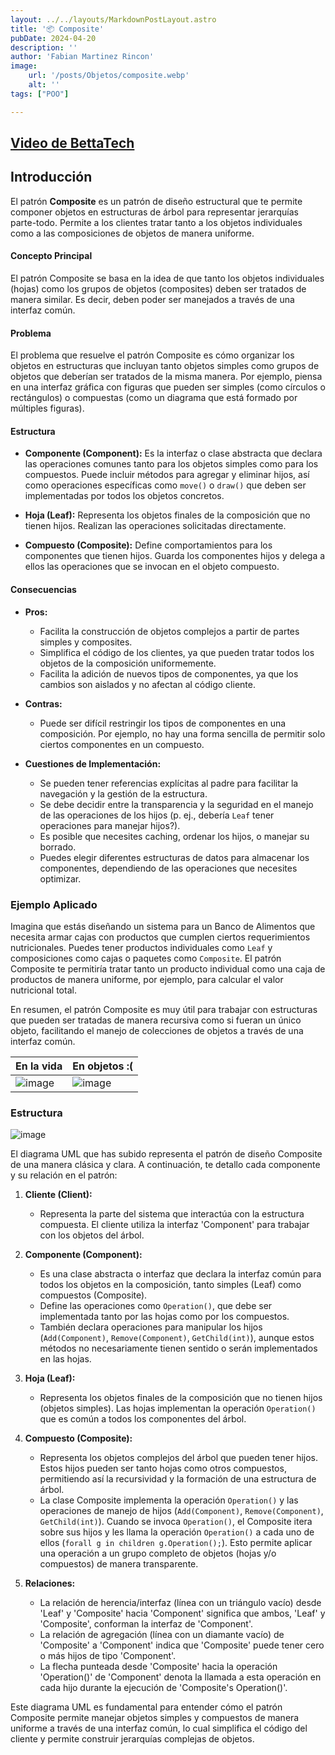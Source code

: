 ```yaml
---
layout: ../../layouts/MarkdownPostLayout.astro
title: '📦 Composite'
pubDate: 2024-04-20
description: ''
author: 'Fabian Martinez Rincon'
image:
    url: '/posts/Objetos/composite.webp'
    alt: ''
tags: ["POO"]

---
```


## [Video de BettaTech](https://youtu.be/ES3DnAPted0?si=rXTAYg96uVkFsYAq)



## Introducción

El patrón **Composite** es un patrón de diseño estructural que te permite componer objetos en estructuras de árbol para representar jerarquías parte-todo. Permite a los clientes tratar tanto a los objetos individuales como a las composiciones de objetos de manera uniforme.

#### Concepto Principal

El patrón Composite se basa en la idea de que tanto los objetos individuales (hojas) como los grupos de objetos (composites) deben ser tratados de manera similar. Es decir, deben poder ser manejados a través de una interfaz común.

#### Problema

El problema que resuelve el patrón Composite es cómo organizar los objetos en estructuras que incluyan tanto objetos simples como grupos de objetos que deberían ser tratados de la misma manera. Por ejemplo, piensa en una interfaz gráfica con figuras que pueden ser simples (como círculos o rectángulos) o compuestas (como un diagrama que está formado por múltiples figuras).

#### Estructura

- **Componente (Component):** Es la interfaz o clase abstracta que declara las operaciones comunes tanto para los objetos simples como para los compuestos. Puede incluir métodos para agregar y eliminar hijos, así como operaciones específicas como `move()` o `draw()` que deben ser implementadas por todos los objetos concretos.
  
- **Hoja (Leaf):** Representa los objetos finales de la composición que no tienen hijos. Realizan las operaciones solicitadas directamente.
  
- **Compuesto (Composite):** Define comportamientos para los componentes que tienen hijos. Guarda los componentes hijos y delega a ellos las operaciones que se invocan en el objeto compuesto.

#### Consecuencias

- **Pros:**
  - Facilita la construcción de objetos complejos a partir de partes simples y composites.
  - Simplifica el código de los clientes, ya que pueden tratar todos los objetos de la composición uniformemente.
  - Facilita la adición de nuevos tipos de componentes, ya que los cambios son aislados y no afectan al código cliente.
  
- **Contras:**
  - Puede ser difícil restringir los tipos de componentes en una composición. Por ejemplo, no hay una forma sencilla de permitir solo ciertos componentes en un compuesto.
  
- **Cuestiones de Implementación:**
  - Se pueden tener referencias explícitas al padre para facilitar la navegación y la gestión de la estructura.
  - Se debe decidir entre la transparencia y la seguridad en el manejo de las operaciones de los hijos (p. ej., debería `Leaf` tener operaciones para manejar hijos?).
  - Es posible que necesites caching, ordenar los hijos, o manejar su borrado.
  - Puedes elegir diferentes estructuras de datos para almacenar los componentes, dependiendo de las operaciones que necesites optimizar.

### Ejemplo Aplicado

Imagina que estás diseñando un sistema para un Banco de Alimentos que necesita armar cajas con productos que cumplen ciertos requerimientos nutricionales. Puedes tener productos individuales como `Leaf` y composiciones como cajas o paquetes como `Composite`. El patrón Composite te permitiría tratar tanto un producto individual como una caja de productos de manera uniforme, por ejemplo, para calcular el valor nutricional total.

En resumen, el patrón Composite es muy útil para trabajar con estructuras que pueden ser tratadas de manera recursiva como si fueran un único objeto, facilitando el manejo de colecciones de objetos a través de una interfaz común.

| En la vida | En objetos :( |
| --------- | --------- |
| ![image](https://github.com/Fabian-Martinez-Rincon/Fabian-Martinez-Rincon/assets/55964635/df3cc88a-bcd8-4da6-b073-806299a8d3e2)   | ![image](https://github.com/Fabian-Martinez-Rincon/Fabian-Martinez-Rincon/assets/55964635/101ffd56-5d80-4ff7-bb38-17f7a4c7cc88)   |


### Estructura

![image](https://github.com/Fabian-Martinez-Rincon/Fabian-Martinez-Rincon/assets/55964635/d8eb8cc1-a8db-42c1-b9aa-c21905472526)

El diagrama UML que has subido representa el patrón de diseño Composite de una manera clásica y clara. A continuación, te detallo cada componente y su relación en el patrón:

1. **Cliente (Client):**
   - Representa la parte del sistema que interactúa con la estructura compuesta. El cliente utiliza la interfaz 'Component' para trabajar con los objetos del árbol.

2. **Componente (Component):**
   - Es una clase abstracta o interfaz que declara la interfaz común para todos los objetos en la composición, tanto simples (Leaf) como compuestos (Composite).
   - Define las operaciones como `Operation()`, que debe ser implementada tanto por las hojas como por los compuestos.
   - También declara operaciones para manipular los hijos (`Add(Component)`, `Remove(Component)`, `GetChild(int)`), aunque estos métodos no necesariamente tienen sentido o serán implementados en las hojas.

3. **Hoja (Leaf):**
   - Representa los objetos finales de la composición que no tienen hijos (objetos simples). Las hojas implementan la operación `Operation()` que es común a todos los componentes del árbol.

4. **Compuesto (Composite):**
   - Representa los objetos complejos del árbol que pueden tener hijos. Estos hijos pueden ser tanto hojas como otros compuestos, permitiendo así la recursividad y la formación de una estructura de árbol.
   - La clase Composite implementa la operación `Operation()` y las operaciones de manejo de hijos (`Add(Component)`, `Remove(Component)`, `GetChild(int)`). Cuando se invoca `Operation()`, el Composite itera sobre sus hijos y les llama la operación `Operation()` a cada uno de ellos (`forall g in children g.Operation();`). Esto permite aplicar una operación a un grupo completo de objetos (hojas y/o compuestos) de manera transparente.

5. **Relaciones:**
   - La relación de herencia/interfaz (línea con un triángulo vacío) desde 'Leaf' y 'Composite' hacia 'Component' significa que ambos, 'Leaf' y 'Composite', conforman la interfaz de 'Component'.
   - La relación de agregación (línea con un diamante vacío) de 'Composite' a 'Component' indica que 'Composite' puede tener cero o más hijos de tipo 'Component'.
   - La flecha punteada desde 'Composite' hacia la operación 'Operation()' de 'Component' denota la llamada a esta operación en cada hijo durante la ejecución de 'Composite's Operation()'.

Este diagrama UML es fundamental para entender cómo el patrón Composite permite manejar objetos simples y compuestos de manera uniforme a través de una interfaz común, lo cual simplifica el código del cliente y permite construir jerarquías complejas de objetos.